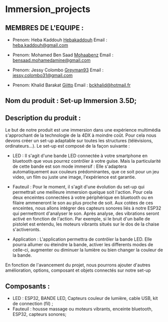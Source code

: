# Immersion_projects

## MEMBRES DE L'EQUIPE :
* Prenom: Heba Kaddouh [Hebakaddouh](https://github.com/Hebakaddouh)
  Email : heba.kaddouh@gmail.com
	  
* Prenom: Mohamed Ben Saad [Mohaabenz](https://github.com/Mohaabenz)
  Email : bensaad.mohamedamine@gmail.com

* Prenom: Jessy Colombo [Greyman93](https://github.com/Greyman93)
  Email : jessy.colombo31@gmail.com
	  
* Prenom: Khalid Barakat [Giitto](https://github.com/Giitto)
  Email : bckhalid@hotmail.fr
	  
## Nom du produit : Set-up Immersion 3.5D;

## Description du produit :

Le but de notre produit est une immersion dans une expérience multimédia s'approchant de la technologie de la 4DX à moindre coût.
Pour cela nous devons créer un set-up adaptable sur toutes les structures (télévisions, ordinateurs...). Le set-up est composé de la façon suivante :	
	
* LED : 
Il s'agit d'une bande LED connectée à votre smartphone en bluetooth que vous pourrez contrôler à votre guise. 
Mais la particularité de cette bande est son mode immersif : Elle s'adaptera automatiquement aux couleurs prédominantes,
que ce soit pour un jeu video, un film ou juste une image, l'expérience est garantie. 

* Fauteuil : 
Pour le moment, il s'agit d'une évolution du set-up qui permettrait une meilleure immersion quelque soit l'action. 
Pour cela deux enceintes connectées à votre périphérique en bluetooth ou en filaire ammeneront le son au plus proche de soit. 
Aux cotées de ces enceintes, nous allons intégrer des capteurs sonores liés à notre ESP32 qui permettront d'analyser le son. 
	Après analyse, des vibrations seront activé en fonction de l'action. Par exemple, si le bruit d'un balle de pistolet est entendu, 
	les moteurs vibrants situés sur le dos de la chaise s'activeronts. 

* Application : 
	L'application permettra de contrôler la bande LED. Elle pourra allumer ou éteindre la bande, activer les differents modes de 
celle-ci, augmenter ou diminuer la lumière ou bien changer la couleur de la bande.

En fonction de l'avancement du projet, nous pourrons ajouter d'autres amélioration, options, composant et objets connectés sur notre set-up

## Composants :
* LED : ESP32, BANDE LED, Capteurs couleur de lumière, cable USB, kit de connection (fil) ;
* Fauteuil : housse massage ou moteurs vibrants, enceinte bluetooth, ESP32, capteurs sonores; 



	  
	  
